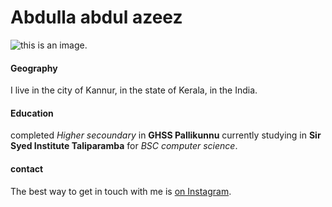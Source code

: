 # Abdulla abdul azeez

![this is an image.](https://avatars.githubusercontent.com/u/86544559)

#### Geography

I live in the city of Kannur, in the state of Kerala, in the India.

#### Education 

completed *Higher secoundary* in **GHSS Pallikunnu** 
currently studying in **Sir Syed Institute Taliparamba** for *BSC computer science*. 

#### contact

The best way to get in touch with me is [on Instagram](https://www.instagram.com/xbdu_._/). 


